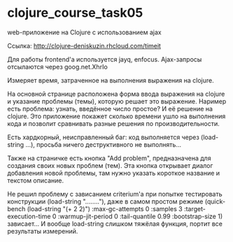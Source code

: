 clojure_course_task05
=====================
web-приложение на Clojure с использованием ajax

Ссылка: http://clojure-deniskuzin.rhcloud.com/timeit

Для работы frontend'а используется jayq, enfocus. Ajax-запросы отсылаются через goog.net.XhrIo

Измеряет время, затраченное на выполнения выражения на clojure.

На основной странице расположена форма ввода выражения на clojure и указание проблемы (темы), которую решает это выражение. Наример есть проблема: узнать, введённое число простое? И её решение на clojure.
Это приложение покажет сколько времени ушло на выполнения кода и позволит сравнивать разные решения по производительности.

Есть хардкорный, неисправленный баг: код выполняется через (load-string ...), просьба ничего деструктивного не выполнять...

Также на страничке есть кнопка "Аdd problem", предназначена для создания своих новых проблем (тем). Эта кнопка открывает диалог добавления новой проблемы, там нужно указать короткое название и текстом описание.

Не решил проблему с зависанием criterium'а при попытке тестировать конструкции (load-string "........"), даже в самом простом режиме (quick-bench (load-string "(+ 2 2)") :max-gc-attempts 0 :samples 3 :target-execution-time 0 :warmup-jit-period 0 :tail-quantile 0.99 :bootstrap-size 1) зависает... И вообще load-string слишком тяжёлая функция, портит все результаты измерений.